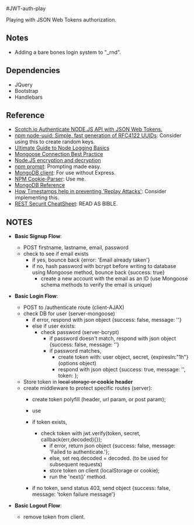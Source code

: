 #JWT-auth-play

Playing with JSON Web Tokens authorization.

## Notes
- Adding a bare bones login system to "_rnd".

## Dependencies
- JQuery
- Bootstrap
- Handlebars

## Reference
- [Scotch.io Authenticate NODE.JS API with JSON Web Tokens.](https://scotch.io/tutorials/authenticate-a-node-js-api-with-json-web-tokens)
- [npm node-uuid: Simple, fast generation of RFC4122 UUIDs](https://www.npmjs.com/package/node-uuid): Consider using this to create random keys.
- [Ultimate Guide to Node Logging Basics](https://www.loggly.com/ultimate-guide/node-logging-basics/)
- [Mongoose Connection Best Practice](http://theholmesoffice.com/mongoose-connection-best-practice/)
- [Node.JS encryption and decryption](http://lollyrock.com/articles/nodejs-encryption/)
- [npm prompt](https://www.npmjs.com/package/prompt): Prompting made easy.
- [MongoDB client](http://blog.modulus.io/mongodb-tutorial): For use without Express.
- [NPM Cookie-Parser](https://www.npmjs.com/package/cookie-parser): Use me.
- [MongoDB Reference](https://docs.mongodb.com/manual/reference/method/db.createCollection/)
- [How Timestamps help in preventing 'Replay Attacks'](http://stackoverflow.com/questions/10022053/how-does-timestamp-helps-in-preventing-replay-attacks-in-webservices): Consider implementing this.
- [REST Securit CheatSheet](https://www.owasp.org/index.php/REST_Security_Cheat_Sheet): READ AS BIBLE.

## NOTES
- **Basic Signup Flow**:
    - POST firstname, lastname, email, password
    - check to see if email exists
        - if yes, bounce back {error: 'Email already taken'}
        - if no, hash password with bcrypt before writing to database using Mongoose method, bounce back {success: true}
            - create a new account with the email as an ID (use Mongoose schema methods to verify the email is unique)
 
 - **Basic Login Flow**:
    - POST to /authenticate route (client-AJAX)
    - check DB for user (server-mongoose)
        - if error, respond with json object {success: false, message: '<error message>'}
        - else if user exists:
            - check password (server-bcrypt)
                - if password doesn't match, respond with json object {success: false, message: '<error message>'}
                - if password matches,
                    - create token with: user object, secret, {expiresIn:"1h"} (options object)
                    - respond with json object {success: true, message: '<congrats message>', token: <token>};
    - Store token in <s>local storage  or </s> **cookie header**
    - create middleware to protect specific routes (server):
        - create token polyfill (header, url param, or post param);
        - use 
        - if token exists,
            - check token with jwt.verify(token, secret, callback(err,decoded){});
                - if error, return json object {success: false, message: 'Failed to authenticate.'};
                - else, set req.decoded = decoded. (to be used for subsequent requests)
                - store token on client (localStorage or cookie);
                - run the 'next()' method.

        - if no token, send status 403, send object {success: false, message: 'token failure message'}

 - **Basic Logout Flow**:
    - remove token from client.
